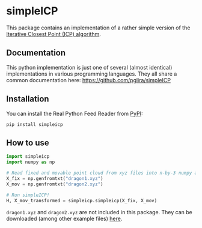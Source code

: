 # simpleICP

This package contains an implementation of a rather simple version of the [Iterative Closest Point (ICP) algorithm](https://en.wikipedia.org/wiki/Iterative_closest_point).

## Documentation

This python implementation is just one of several (almost identical) implementations in various programming languages. They all share a common documentation here: https://github.com/pglira/simpleICP

## Installation

You can install the Real Python Feed Reader from [PyPI](https://pypi.org/project/simpleicp/):

```
pip install simpleicp
```

## How to use

```python
import simpleicp
import numpy as np

# Read fixed and movable point cloud from xyz files into n-by-3 numpy arrays
X_fix = np.genfromtxt("dragon1.xyz")
X_mov = np.genfromtxt("dragon2.xyz")

# Run simpleICP!
H, X_mov_transformed = simpleicp.simpleicp(X_fix, X_mov)
```

``dragon1.xyz`` and ``dragon2.xyz`` are not included in this package. They can be downloaded (among other example files) [here](https://github.com/pglira/simpleICP/tree/master/data).